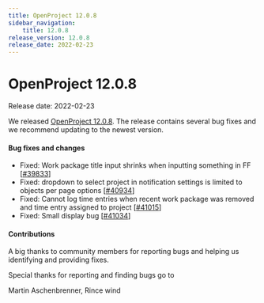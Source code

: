 ```yaml
---
title: OpenProject 12.0.8
sidebar_navigation:
    title: 12.0.8
release_version: 12.0.8
release_date: 2022-02-23
---
```


# OpenProject 12.0.8

Release date: 2022-02-23

We released [OpenProject 12.0.8](https://community.openproject.com/versions/1507).
The release contains several bug fixes and we recommend updating to the newest version.

<!--more-->
#### Bug fixes and changes

- Fixed: Work package title input shrinks when inputting something in FF \[[#39833](https://community.openproject.com/wp/39833)\]
- Fixed: dropdown to select project in notification settings is limited to objects per page options \[[#40934](https://community.openproject.com/wp/40934)\]
- Fixed: Cannot log time entries when recent work package was removed and time entry assigned to project \[[#41015](https://community.openproject.com/wp/41015)\]
- Fixed: Small display bug \[[#41034](https://community.openproject.com/wp/41034)\]

#### Contributions
A big thanks to community members for reporting bugs and helping us identifying and providing fixes.

Special thanks for reporting and finding bugs go to

Martin Aschenbrenner, Rince wind
